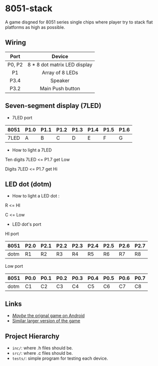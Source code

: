 # 8051-stack
A game disgned for 8051 series single chips where player try to stack flat
platforms as high as possible.

## Wiring

Port | Device
:-: | :-:
P0, P2 | 8 * 8 dot matrix LED display
P1     | Array of 8 LEDs
P3.4   | Speaker
P3.2   | Main Push button

## Seven-segment display (7LED)

* 7LED port

| 8051 | P1.0 | P1.1 | P1.2 | P1.3 | P1.4 | P1.5 | P1.6 |
| --- | --- | --- | --- | --- | --- | --- | --- |
| 7LED | A   | B   | C   | D   | E   | F   | G   |

* How to light a 7LED

Ten digits 7LED <= P1.7 get Low

Digits 7LED <= P1.7 get Hi


## LED dot (dotm)

* How to light a LED dot :

R <= HI 

C <= Low

* LED dot's port 

HI port

8051|P2.0|P2.1|P2.2|P2.3|P2.4|P2.5|P2.6|P2.7
--|--|--|--|--|--|--|--|--
dotm|R1|R2|R3|R4|R5|R6|R7|R8

Low port

8051|P0.0|P0.1|P0.2|P0.3|P0.4|P0.5|P0.6|P0.7
--|--|--|--|--|--|--|--|--
dotm|C1|C2|C3|C4|C5|C6|C7|C8



## Links

* [ _Maybe_ the orignal game on Android](https://www.youtube.com/watch?v=62wMiyt82ng)
* [Similar larger version of the game](https://www.reddit.com/r/nextfuckinglevel/comments/erdvy6/a_neat_small_stacking_game/)

## Project Hierarchy

* `inc/`: where .h files should be.
* `src/`: where .c files should be.
* `tests/`: simple program for testing each device.
